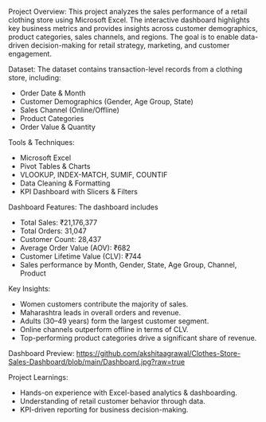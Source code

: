 Project Overview: This project analyzes the sales performance of a retail clothing store using Microsoft Excel.
The interactive dashboard highlights key business metrics and provides insights across customer demographics, product categories, sales channels, and regions. The goal is to enable data-driven decision-making for retail strategy, marketing, and customer engagement.

Dataset: The dataset contains transaction-level records from a clothing store, including:
- Order Date & Month
- Customer Demographics (Gender, Age Group, State)
- Sales Channel (Online/Offline)
- Product Categories
- Order Value & Quantity

Tools & Techniques: 
- Microsoft Excel
- Pivot Tables & Charts
- VLOOKUP, INDEX-MATCH, SUMIF, COUNTIF
- Data Cleaning & Formatting
- KPI Dashboard with Slicers & Filters

Dashboard Features: The dashboard includes
- Total Sales: ₹21,176,377
- Total Orders: 31,047
- Customer Count: 28,437
- Average Order Value (AOV): ₹682
- Customer Lifetime Value (CLV): ₹744
- Sales performance by Month, Gender, State, Age Group, Channel, Product

Key Insights: 
- Women customers contribute the majority of sales.
- Maharashtra leads in overall orders and revenue.
- Adults (30–49 years) form the largest customer segment.
- Online channels outperform offline in terms of CLV.
- Top-performing product categories drive a significant share of revenue.

Dashboard Preview: 
https://github.com/akshitaagrawal/Clothes-Store-Sales-Dashboard/blob/main/Dashboard.jpg?raw=true

Project Learnings: 
- Hands-on experience with Excel-based analytics & dashboarding.
- Understanding of retail customer behavior through data.
- KPI-driven reporting for business decision-making.
